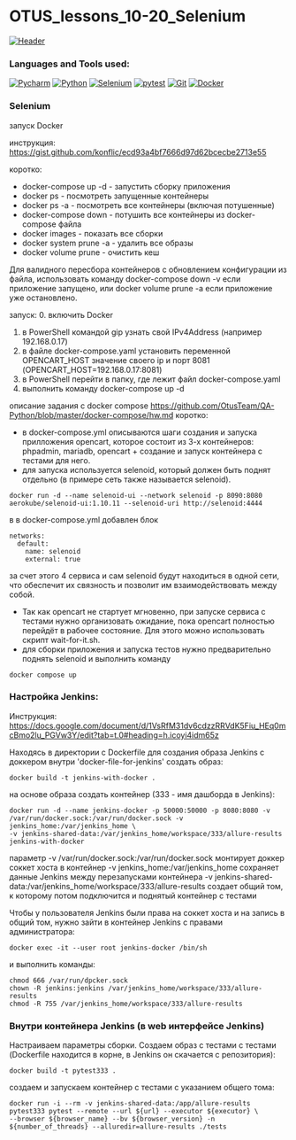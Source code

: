# OTUS_lessons_10-20_Selenium

[![Header](https://github.com/GoodyrevQA/OTUS_auto_web_QA_2024/blob/main/assets/OTUS.jpg)](https://github.com/GoodyrevQA/OTUS_auto_web_QA_2024)

### Languages and Tools used:
[![Pycharm](https://img.shields.io/badge/-Pycharm-24292f??style=for-the-badge&logo=Pycharm&logoColor=79ae42)](https://github.com/GoodyrevQA)
[![Python](https://img.shields.io/badge/-Python-24292f??style=for-the-badge&logo=Python&logoColor=47c5fb)](https://github.com/GoodyrevQA/python_tg_bot)
[![Selenium](https://img.shields.io/badge/-Selenium-24292f??style=for-the-badge&logo=Selenium&logoColor=00bf0d)](https://github.com/GoodyrevQA/OTUS_lessons_10-20_Selenium)
[![pytest](https://img.shields.io/badge/-pytest-24292f??style=for-the-badge&logo=pytest&logoColor=0099d9)](https://github.com/GoodyrevQA/python_autotests)
[![Git](https://img.shields.io/badge/-Git-24292f??style=for-the-badge&logo=Git&logoColor=f43010)](https://github.com/GoodyrevQA)
[![Docker](https://img.shields.io/badge/-Docker-24292f??style=for-the-badge&logo=Docker&logoColor=47c5fb)](https://github.com/GoodyrevQA/OTUS_lessons_10-20_Selenium)


### Selenium

запуск Docker

инструкция: https://gist.github.com/konflic/ecd93a4bf7666d97d62bcecbe2713e55

коротко:
- docker-compose up -d - запустить сборку приложения
- docker ps - посмотреть запущенные контейнеры
- docker ps -a - посмотреть все контейнеры (включая потушенные)
- docker-compose down - потушить все контейнеры из docker-compose файла
- docker images - показать все сборки
- docker system prune -a - удалить все образы
- docker volume prune - очистить кеш

Для валидного пересбора контейнеров с обновлением конфигурации из файла, использовать команду docker-compose down -v если приложение запущено, или docker volume prune -a если приложение уже остановлено.

запуск:
0. включить Docker
1. в PowerShell командой gip узнать свой IPv4Address (например 192.168.0.17)  
2. в файле docker-compose.yaml установить переменной OPENCART_HOST значение своего ip и порт 8081 (OPENCART_HOST=192.168.0.17:8081)
3. в PowerShell перейти в папку, где лежит файл docker-compose.yaml
4. выполнить команду docker-compose up -d



описание задания с docker compose https://github.com/OtusTeam/QA-Python/blob/master/docker-compose/hw.md
коротко:
- в docker-compose.yml описываются шаги создания и запуска прилложения opencart,
которое состоит из 3-х контейнеров: phpadmin, mariadb, opencart + создание и запуск
контейнера с тестами для него.
- для запуска используется selenoid, который должен быть поднят отдельно (в примере сеть также называется selenoid).
```
docker run -d --name selenoid-ui --network selenoid -p 8090:8080 aerokube/selenoid-ui:1.10.11 --selenoid-uri http://selenoid:4444
```
в в docker-compose.yml добавлен блок
```
networks:
  default:
    name: selenoid
    external: true
```
за счет этого 4 сервиса и сам selenoid будут находиться в одной сети, что обеспечит их связность и позволит им взаимодействовать между собой.
- Так как opencart не стартует мгновенно, при запуске сервиса с тестами нужно организовать ожидание,
пока opencart полностью перейдёт в рабочее состояние. Для этого можно использовать скрипт wait-for-it.sh.
- для сборки приложения и запуска тестов нужно предварительно поднять selenoid и выполнить команду 
```
docker compose up
```


### Настройка Jenkins:
Инструкция:
https://docs.google.com/document/d/1VsRfM31dv6cdzzRRVdK5Fiu_HEq0mcBmo2lu_PGVw3Y/edit?tab=t.0#heading=h.icoyi4idm65z

Находясь в директории с Dockerfile для создания образа Jenkins c доккером внутри 'docker-file-for-jenkins'
создать образ:
```
docker build -t jenkins-with-docker .
```

на основе образа создать контейнер (333 - имя дашборда в Jenkins):
```
docker run -d --name jenkins-docker -p 50000:50000 -p 8080:8080 -v /var/run/docker.sock:/var/run/docker.sock -v jenkins_home:/var/jenkins_home \
-v jenkins-shared-data:/var/jenkins_home/workspace/333/allure-results jenkins-with-docker
```
параметр -v /var/run/docker.sock:/var/run/docker.sock монтирует доккер соккет хоста в контейнер
-v jenkins_home:/var/jenkins_home сохраняет данные Jenkins между перезапусками контейнера
-v jenkins-shared-data:/var/jenkins_home/workspace/333/allure-results создает общий том, к которому потом подключится и поднятый контейнер с тестами

Чтобы у пользователя Jenkins были права на соккет хоста и на запись в общий том,
нужно зайти в контейнер Jenkins с правами администратора:
```
docker exec -it --user root jenkins-docker /bin/sh
```
и выполнить команды:
```
chmod 666 /var/run/dpcker.sock
chown -R jenkins:jenkins /var/jenkins_home/workspace/333/allure-results
chmod -R 755 /var/jenkins_home/workspace/333/allure-results
```

### Внутри контейнера Jenkins (в web интерфейсе Jenkins)
Настраиваем параметры сборки.
Создаем образ с тестами с тестами (Dockerfile находится в корне, в Jenkins он скачается с репозитория):
```
docker build -t pytest333 .
```
создаем и запускаем контейнер с тестами с указанием общего тома:
```
docker run -i --rm -v jenkins-shared-data:/app/allure-results pytest333 pytest --remote --url ${url} --executor ${executor} \
--browser ${browser_name} --bv ${browser_version} -n ${number_of_threads} --alluredir=allure-results ./tests
```